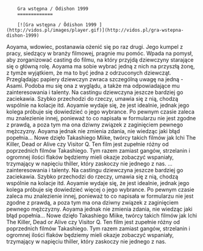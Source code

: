 
        Gra wstępna / Ôdishon 1999 
        =============
        
        [![Gra wstępna / Ôdishon 1999 ](http://vidos.pl/images/player.gif)](http://vidos.pl/gra-wstepna-dishon-1999)
        
        
 Aoyama, wdowiec, postanawia ożenić się po raz drugi. Jego kumpel z pracy, siedzący w branży filmowej, pragnie mu pomóc. Wpada na pomysł, aby zorganizować casting do filmu, na który przyjdą dziewczyny starające się o główną rolę. Aoyama ma sobie wybrać jedną z nich na przyszłą żonę, z tymże wyjątkiem, że ma to być jedna z odrzuconych dziewcząt. Przeglądając papiery dziewczyn zwraca szczególną uwagę na jedną - Asami. Podoba mu się ona z wyglądu, a także ma odpowiadające mu zainteresowania i talenty. Na castingu dziewczyna jeszcze bardziej go zaciekawia. Szybko przechodzi do rzeczy, umawia się z nią, chodzą wspólnie na kolacje itd. Aoyamie wydaje się, że jest idealnie, jednak jego kolega próbuje się dowiedzieć  o jego wybrance. Po pewnym czasie zaleca mu znalezienie innej, ponieważ to co napisała w formularzu nie jest zgodne z prawdą, a poza tym ma ona dziwny związek z zaginięciem pewnego mężczyzny. Aoyama jednak nie zmienia zdania, nie wiedząc jaki błąd popełnia... Nowe dzięło Takashiego Miike, twórcy takich filmów jak Ichi The Killer, Dead or Alive czy Visitor Q. Ten film jest zupełnie różny od poprzednich filmów Takashiego. Tym razem zamiast gangów, strzelanin i ogromnej ilości flaków będziemy mieli okazje zobaczyć wspaniały, trzymający w napięciu thiller, który zaskoczy nie jednego z nas.  ... zainteresowania i talenty. Na castingu dziewczyna jeszcze bardziej go zaciekawia. Szybko przechodzi do rzeczy, umawia się z nią, chodzą wspólnie na kolacje itd. Aoyamie wydaje się, że jest idealnie, jednak jego kolega próbuje się dowiedzieć więcej o jego wybrance. Po pewnym czasie zaleca mu znalezienie innej, ponieważ to co napisała w formularzu nie jest zgodne z prawdą, a poza tym ma ona dziwny związek z zaginięciem pewnego mężczyzny. Aoyama jednak nie zmienia zdania, nie wiedząc jaki błąd popełnia... Nowe dzięło Takashiego Miike, twórcy takich filmów jak Ichi The Killer, Dead or Alive czy Visitor Q. Ten film jest zupełnie różny od poprzednich filmów Takashiego. Tym razem zamiast gangów, strzelanin i ogromnej ilości flaków będziemy mieli okazje zobaczyć wspaniały, trzymający w napięciu thiller, który zaskoczy nie jednego z nas.
    